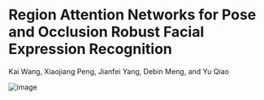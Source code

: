 # Region Attention Networks for Pose and Occlusion Robust Facial Expression Recognition
Kai Wang, Xiaojiang Peng, Jianfei Yang, Debin Meng, and Yu Qiao

![image](https://github.com/kaiwang960112/Challenge-condition-FER-dataset/raw/master/figs/w_o_pbl.png)
